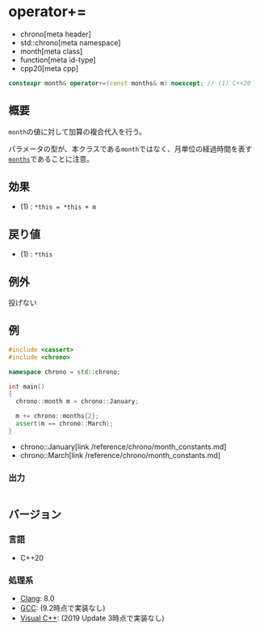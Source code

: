 # operator+=
* chrono[meta header]
* std::chrono[meta namespace]
* month[meta class]
* function[meta id-type]
* cpp20[meta cpp]

```cpp
constexpr month& operator+=(const months& m) noexcept; // (1) C++20
```

## 概要
`month`の値に対して加算の複合代入を行う。

パラメータの型が、本クラスである`month`ではなく、月単位の経過時間を表す[`months`](/reference/chrono/duration_aliases.md)であることに注意。


## 効果
- (1) : `*this = *this + m`


## 戻り値
- (1) : `*this`


## 例外
投げない


## 例
```cpp example
#include <cassert>
#include <chrono>

namespace chrono = std::chrono;

int main()
{
  chrono::month m = chrono::January;

  m += chrono::months{2};
  assert(m == chrono::March);
}
```
* chrono::January[link /reference/chrono/month_constants.md]
* chrono::March[link /reference/chrono/month_constants.md]

### 出力
```
```

## バージョン
### 言語
- C++20

### 処理系
- [Clang](/implementation.md#clang): 8.0
- [GCC](/implementation.md#gcc): (9.2時点で実装なし)
- [Visual C++](/implementation.md#visual_cpp): (2019 Update 3時点で実装なし)
